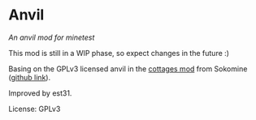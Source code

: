 # Anvil

_An anvil mod for minetest_

This mod is still in a WIP phase, so expect changes in the future :)

Basing on the GPLv3 licensed anvil in the [cottages mod](https://forum.minetest.net/viewtopic.php?id=5120) from Sokomine ([github link](https://github.com/Sokomine/random_buildings/master/cottages)).

Improved by est31.

License: GPLv3

